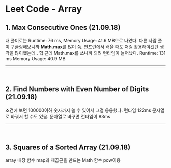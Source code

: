 # Leet Code - Array

## 1. Max Consecutive Ones (21.09.18)

내 풀이로는 Runtime: 76 ms, Memory Usage: 41.6 MB으로 나왔다.
다른 사람 풀이 구글링해보니까 **Math.max**를 많이 씀.
인프런에서 배울 때도 저걸 활용해야겠단 생각을 많이했는데..
헉 근데 Math.max를 쓰니까 되려 런타임이 늘어났다.
Runtime: 131 ms
Memory Usage: 40.9 MB

---

<br>

## 2. Find Numbers with Even Number of Digits (21.09.18)

조건에 보면 100000이하 숫자까지 쓸 수 있어서 그걸 응용했다. 런타임 122ms
문자열로 바꿔서 할 수도 있음. 문자열로 바꾸면 런타임이 83ms

---

<br>

## 3. Squares of a Sorted Array (21.09.18)

array 내장 함수 map과 제곱근을 만드는 Math 함수 pow이용
